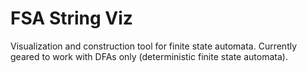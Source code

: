 # FSA String Viz

Visualization and construction tool for finite state automata. Currently geared to work with DFAs only (deterministic finite state automata).
